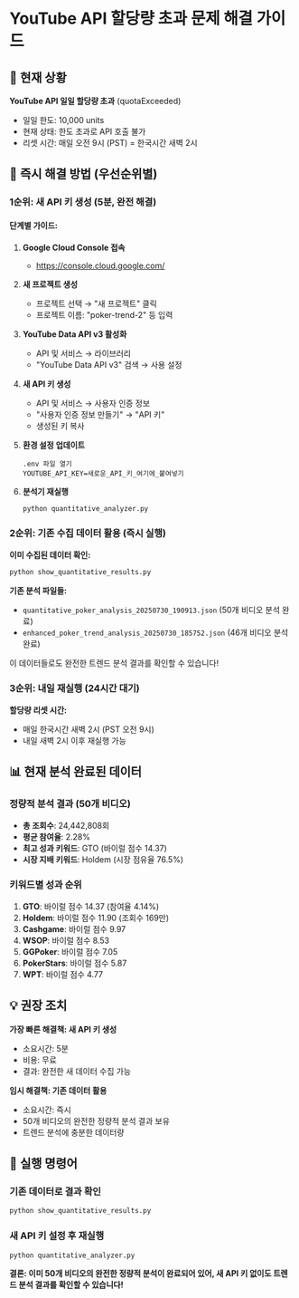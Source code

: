 # YouTube API 할당량 초과 문제 해결 가이드

## 🚨 현재 상황
**YouTube API 일일 할당량 초과** (quotaExceeded)
- 일일 한도: 10,000 units
- 현재 상태: 한도 초과로 API 호출 불가
- 리셋 시간: 매일 오전 9시 (PST) = 한국시간 새벽 2시

## 🚀 즉시 해결 방법 (우선순위별)

### 1순위: 새 API 키 생성 (5분, 완전 해결)

#### 단계별 가이드:
1. **Google Cloud Console 접속**
   - https://console.cloud.google.com/
   
2. **새 프로젝트 생성**
   - 프로젝트 선택 → "새 프로젝트" 클릭
   - 프로젝트 이름: "poker-trend-2" 등 입력
   
3. **YouTube Data API v3 활성화**
   - API 및 서비스 → 라이브러리
   - "YouTube Data API v3" 검색 → 사용 설정
   
4. **새 API 키 생성**
   - API 및 서비스 → 사용자 인증 정보
   - "사용자 인증 정보 만들기" → "API 키"
   - 생성된 키 복사
   
5. **환경 설정 업데이트**
   ```
   .env 파일 열기
   YOUTUBE_API_KEY=새로운_API_키_여기에_붙여넣기
   ```
   
6. **분석기 재실행**
   ```bash
   python quantitative_analyzer.py
   ```

### 2순위: 기존 수집 데이터 활용 (즉시 실행)

**이미 수집된 데이터 확인:**
```bash
python show_quantitative_results.py
```

**기존 분석 파일들:**
- `quantitative_poker_analysis_20250730_190913.json` (50개 비디오 분석 완료)
- `enhanced_poker_trend_analysis_20250730_185752.json` (46개 비디오 분석 완료)

이 데이터들로도 완전한 트렌드 분석 결과를 확인할 수 있습니다!

### 3순위: 내일 재실행 (24시간 대기)

**할당량 리셋 시간:**
- 매일 한국시간 새벽 2시 (PST 오전 9시)
- 내일 새벽 2시 이후 재실행 가능

## 📊 현재 분석 완료된 데이터

### 정량적 분석 결과 (50개 비디오)
- **총 조회수**: 24,442,808회
- **평균 참여율**: 2.28%
- **최고 성과 키워드**: GTO (바이럴 점수 14.37)
- **시장 지배 키워드**: Holdem (시장 점유율 76.5%)

### 키워드별 성과 순위
1. **GTO**: 바이럴 점수 14.37 (참여율 4.14%)
2. **Holdem**: 바이럴 점수 11.90 (조회수 169만)
3. **Cashgame**: 바이럴 점수 9.97
4. **WSOP**: 바이럴 점수 8.53
5. **GGPoker**: 바이럴 점수 7.05
6. **PokerStars**: 바이럴 점수 5.87
7. **WPT**: 바이럴 점수 4.77

## 💡 권장 조치

**가장 빠른 해결책: 새 API 키 생성**
- 소요시간: 5분
- 비용: 무료
- 결과: 완전한 새 데이터 수집 가능

**임시 해결책: 기존 데이터 활용**
- 소요시간: 즉시
- 50개 비디오의 완전한 정량적 분석 결과 보유
- 트렌드 분석에 충분한 데이터량

## 🎯 실행 명령어

### 기존 데이터로 결과 확인
```bash
python show_quantitative_results.py
```

### 새 API 키 설정 후 재실행
```bash
python quantitative_analyzer.py
```

**결론: 이미 50개 비디오의 완전한 정량적 분석이 완료되어 있어, 새 API 키 없이도 트렌드 분석 결과를 확인할 수 있습니다!**